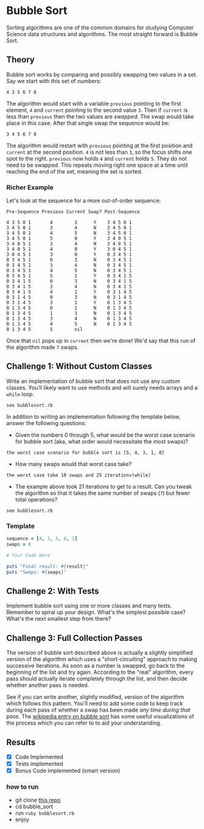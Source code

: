 # Bubble Sort

Sorting algorithms are one of the common domains for studying Computer Science
data structures and algorithms. The most straight forward is Bubble Sort.

## Theory

Bubble sort works by comparing and possibly swapping two values in a set. Say
we start with this set of numbers:

```
4 3 5 6 7 8
```

The algorithm would start with a variable `previous` pointing to the first element,
`4` and `current` pointing to the second value `3`. Then if `current` is
less than `previous` then the two values are *swapped*. The swap would take
place in this case. After that single swap the sequence would be:

```
3 4 5 6 7 8
```

The algorithm would restart with `previous` pointing at the first position and
`current` at the second position. `4` is not less than `3`, so the focus shifts
one spot to the right. `previous` now holds `4` and `current` holds `5`. They
do not need to be swapped. This repeats moving right one space at a time until
reaching the end of the set, meaning the set is sorted.

### Richer Example

Let's look at the sequence for a more out-of-order sequence:

```
Pre-Sequence Previous Current Swap? Post-Sequence

4 3 5 0 1       4        3      Y    3 4 5 0 1
3 4 5 0 1       3        4      N    3 4 5 0 1
3 4 5 0 1       4        5      N    3 4 5 0 1
3 4 5 0 1       5        0      Y    3 4 0 5 1
3 4 0 5 1       3        4      N    3 4 0 5 1
3 4 0 5 1       4        0      Y    3 0 4 5 1
3 0 4 5 1       3        0      Y    0 3 4 5 1
0 3 4 5 1       0        3      N    0 3 4 5 1
0 3 4 5 1       3        4      N    0 3 4 5 1
0 3 4 5 1       4        5      N    0 3 4 5 1
0 3 4 5 1       5        1      Y    0 3 4 1 5
0 3 4 1 5       0        3      N    0 3 4 1 5
0 3 4 1 5       3        4      N    0 3 4 1 5
0 3 4 1 5       4        1      Y    0 3 1 4 5
0 3 1 4 5       0        3      N    0 3 1 4 5
0 3 1 4 5       3        1      Y    0 1 3 4 5
0 1 3 4 5       0        1      N    0 1 3 4 5
0 1 3 4 5       1        3      N    0 1 3 4 5
0 1 3 4 5       3        4      N    0 1 3 4 5
0 1 3 4 5       4        5      N    0 1 3 4 5
0 1 3 4 5       5        nil
```

Once that `nil` pops up in `current` then we're done! We'd say that this run
of the algorithm made `7` swaps.

## Challenge 1: Without Custom Classes

Write an implementation of bubble sort that does not use any custom classes.
You'll likely want to use methods and will surely needs arrays and a `while` loop.
```
see bubblesort.rb
```

In addition to writing an implementation following the template below, answer
the following questions:

* Given the numbers 0 through 5, what would be the worst case scenario for
bubble sort (aka, what order would necessitate the most swaps)?
```
the worst case scenario for bubble sort is [5, 4, 3, 1, 0]
```
* How many swaps would that worst case take?
```
the worst case take 10 swaps and 25 iterations(while)
```
* The example above took 21 iterations to get to a result. Can you tweak the
algorithm so that it takes the same number of swaps (`7`) but fewer total operations?
```
see bubblesort.rb
```

### Template

```ruby
sequence = [4, 3, 5, 0, 1]
swaps = 0

# Your Code Here

puts "Final result: #{result}"
puts "Swaps: #{swaps}"
```

## Challenge 2: With Tests

Implement bubble sort using one or more classes and many tests. Remember to spiral up your design. What's the simplest possible case? What's the next smallest step from there?

## Challenge 3: Full Collection Passes

The version of bubble sort described above is actually a slightly simplified version of the algorithm which uses a "short-circuiting" approach to making successive iterations. As soon as a number is swapped, go back to the beginning of the list and try again. According to the "real" algorithm, every pass should actually iterate completely through the list, and then decide whether another pass is needed.

See if you can write another, slightly modified, version of the algorithm which follows this pattern. You'll need to add some code to keep track during each pass of whether a swap has been made _any time during that pass_. The [wikipedia entry on bubble sort](http://en.wikipedia.org/wiki/Bubble_sort) has some useful visualizations of the process which you can refer to to aid your understanding.

## Results

- [x] Code Implemented
- [x] Tests implemented
- [x] Bonus Code Implemented (smart version)

### how to run

- git clone [this repo](./)
- cd bubble_sort
- run `ruby bubblesort.rb`
- enjoy

